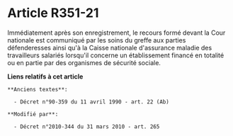 # Article R351-21

Immédiatement après son enregistrement, le recours formé devant la Cour nationale est communiqué par les soins du greffe aux
parties défenderesses ainsi qu'à la Caisse nationale d'assurance maladie des travailleurs salariés lorsqu'il concerne un
établissement financé en totalité ou en partie par des organismes de sécurité sociale.

**Liens relatifs à cet article**

	**Anciens textes**:

	  - Décret n°90-359 du 11 avril 1990 - art. 22 (Ab)

	**Modifié par**:

	  - Décret n°2010-344 du 31 mars 2010 - art. 265

